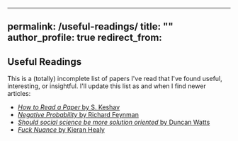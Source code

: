 
---
permalink: /useful-readings/
title: ""
author_profile: true
redirect_from:
---
## Useful Readings
This is a (totally) incomplete list of papers I've read that I've found useful, interesting, or insightful. I'll update this list as and when I find newer articles:

- [*How to Read a Paper* by S. Keshav](/files/keshav-read-paper.pdf)
- [*Negative Probability* by Richard Feynman](/files/feynman-negative-probability.pdf)
- [*Should social science be more solution oriented* by Duncan Watts](/files/watts-social-science-solution-oriented.pdf)
- [*Fuck Nuance* by Kieran Healy](/files/healy-fuck-nuance.pdf)
<!--stackedit_data:
eyJoaXN0b3J5IjpbLTIwOTM2OTg3NCwtOTAxODYyODc2XX0=
-->